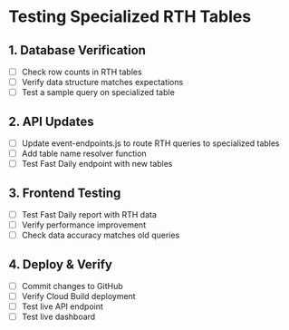 # Testing Specialized RTH Tables

## 1. Database Verification
- [ ] Check row counts in RTH tables
- [ ] Verify data structure matches expectations
- [ ] Test a sample query on specialized table

## 2. API Updates
- [ ] Update event-endpoints.js to route RTH queries to specialized tables
- [ ] Add table name resolver function
- [ ] Test Fast Daily endpoint with new tables

## 3. Frontend Testing
- [ ] Test Fast Daily report with RTH data
- [ ] Verify performance improvement
- [ ] Check data accuracy matches old queries

## 4. Deploy & Verify
- [ ] Commit changes to GitHub
- [ ] Verify Cloud Build deployment
- [ ] Test live API endpoint
- [ ] Test live dashboard